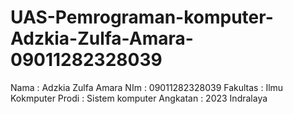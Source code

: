 # UAS-Pemrograman-komputer-Adzkia-Zulfa-Amara-09011282328039
Nama : Adzkia Zulfa Amara
NIm : 09011282328039
Fakultas : Ilmu Kokmputer
Prodi : Sistem komputer
Angkatan : 2023
Indralaya
